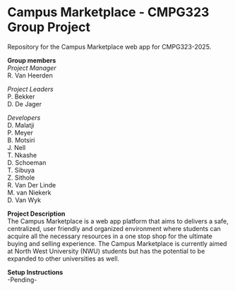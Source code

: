 # Campus Marketplace - CMPG323 Group Project
Repository for the Campus Marketplace web app for CMPG323-2025.

**Group members**  
*Project Manager*  
R. Van Heerden

*Project Leaders*  
P. Bekker  
D. De Jager

*Developers*  
D. Malatji  
P. Meyer  
B. Motsiri  
J. Nell  
T. Nkashe  
D. Schoeman  
T. Sibuya  
Z. Sithole  
R. Van Der Linde  
M. van Niekerk  
D. Van Wyk


**Project Description**  
The Campus Marketplace is a web app platform that aims to delivers a safe, centralized, user friendly and organized environment where students can acquire all the necessary resources in a one stop shop for the ultimate buying and selling experience. The Campus Marketplace is currently aimed at North West University (NWU) students but has the potential to be expanded to other universities as well.


**Setup Instructions**  
-Pending-
